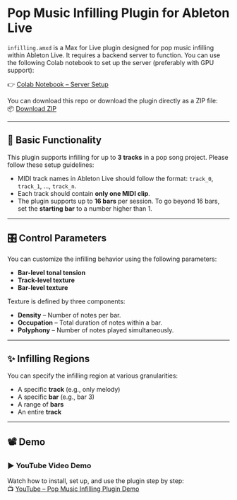

# Pop Music Infilling Plugin for Ableton Live

`infilling.amxd` is a Max for Live plugin designed for pop music infilling within Ableton Live. It requires a backend server to function. You can use the following Colab notebook to set up the server (preferably with GPU support):

👉 [Colab Notebook – Server Setup](https://colab.research.google.com/drive/17dKOKgoCpq5lA6JIPNLu7mnFWJpT1R1W)

You can download this repo or download the plugin directly as a ZIP file:  
📦 [Download ZIP](https://drive.google.com/file/d/1XvmT14jS9N1O6VsqsYMoqAerWmdhJ8jJ/view)

---

## 🎹 Basic Functionality

This plugin supports infilling for up to **3 tracks** in a pop song project. Please follow these setup guidelines:

- MIDI track names in Ableton Live should follow the format: `track_0`, `track_1`, ..., `track_n`.
- Each track should contain **only one MIDI clip**.
- The plugin supports up to **16 bars** per session. To go beyond 16 bars, set the **starting bar** to a number higher than 1.

---

## 🎛️ Control Parameters

You can customize the infilling behavior using the following parameters:

- **Bar-level tonal tension**
- **Track-level texture**
- **Bar-level texture**

Texture is defined by three components:
- **Density** – Number of notes per bar.
- **Occupation** – Total duration of notes within a bar.
- **Polyphony** – Number of notes played simultaneously.

---

## ✨ Infilling Regions

You can specify the infilling region at various granularities:

- A specific **track** (e.g., only melody)
- A specific **bar** (e.g., bar 3)
- A range of **bars**
- An entire **track**

---

## 📽️ Demo

### ▶️ YouTube Video Demo  
Watch how to install, set up, and use the plugin step by step:  
📺 [YouTube – Pop Music Infilling Plugin Demo](https://youtu.be/zB1fmFAS8Kk)
